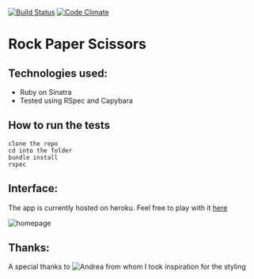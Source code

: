 [![Build Status](https://travis-ci.org/bagolol/rock_paper_scissors2.png)](https://travis-ci.org/bagolol/rock_paper_scissors2)  [![Code Climate](https://codeclimate.com/repos/55c62a49e30ba0197201e669/badges/470c2f4a0bafe1f6290e/gpa.svg)](https://codeclimate.com/repos/55c62a49e30ba0197201e669/feed)



Rock Paper Scissors
=================




Technologies used:
-------

- Ruby on Sinatra
- Tested using RSpec and Capybara


How to run the tests
-------

```
clone the repo
cd into the folder
bundle install
rspec

```
Interface:
-------
The app is currently hosted on heroku. Feel free to play with it [here](http://rocco-paper-scissors.herokuapp.com/)

![homepage](/public/img/rock_paper_sciss.jpg)


Thanks:
-------
A special thanks to ![Andrea](https://github.com/armi1189) from whom I took inspiration for the styling


